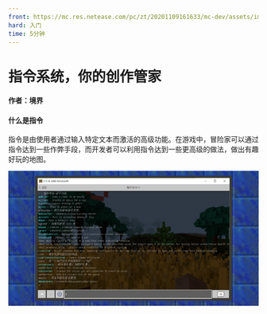 ```yaml
---
front: https://mc.res.netease.com/pc/zt/20201109161633/mc-dev/assets/img/1_1.1a7c5b55.png
hard: 入门
time: 5分钟
---
```


# 指令系统，你的创作管家

#### 作者：境界



#### 什么是指令

指令是由使用者通过输入特定文本而激活的高级功能。在游戏中，冒险家可以通过指令达到一些作弊手段，而开发者可以利用指令达到一些更高级的做法，做出有趣好玩的地图。

![](./images/1_1.png)